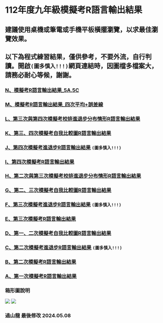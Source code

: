 # 112年度九年級模擬考R語言輸出結果
## 建議使用桌機或筆電或手機平板橫擺瀏覽，以求最佳瀏覽效果。
## 以下為程式練習結果，僅供參考，不要外流，自行判讀。開啟`(圖多慎入!!!)`網頁連結時，因圖檔多檔案大，請務必耐心等候，謝謝。

### [N、模擬考R語言輸出結果_5A.5C](https://tjjh.github.io/112MT/R112.data01020304.5a.5c.RMD.html)
### [M、模擬考R語言輸出結果_四次平均+誤差線](https://tjjh.github.io/112MT/R112.data01020304.RMD.html)
### [L、第三次與第四次模擬考校排進退步分布情形R語言輸出結果](https://tjjh.github.io/112MT/R112_a02.5_a03.5_for.loop.html)
### [K、第三、四次模擬考自我比較圖R語言輸出結果](https://tjjh.github.io/112MT/R112.TEST.pair.a03.a04.html)
### [J、第四次模擬考進退步R語言輸出結果](https://tjjh.github.io/112MT/R112a03.a04.for.loop.html) `(圖多慎入!!!)`
### [I、第四次模擬考R語言輸出結果](https://tjjh.github.io/112MT/R112a04-ggplotly.html)
### [H、第二次與第三次模擬考校排進退步分布情形R語言輸出結果](https://tjjh.github.io/112MT/R112_a01.5_a02.5_for.loop.html)
### [G、第二、三次模擬考自我比較圖R語言輸出結果](https://tjjh.github.io/112MT/R112.TEST.pair.a02.a03.html)
### [F、第三次模擬考進退步R語言輸出結果](https://tjjh.github.io/112MT/R112a02.a03.for.loop.html) `(圖多慎入!!!)`
### [E、第三次模擬考R語言輸出結果](https://tjjh.github.io/112MT/R112a03-ggplotly.html)
### [D、第一、二次模擬考自我比較圖R語言輸出結果](https://tjjh.github.io/112MT/R112.TEST.pair.a01.a02.html)
### [C、第二次模擬考進退步R語言輸出結果](https://tjjh.github.io/112MT/R112a01.a02.for.loop.html) `(圖多慎入!!!)`
### [B、第二次模擬考R語言輸出結果](https://tjjh.github.io/112MT/R112a02-ggplotly.html)
### [A、第一次模擬考R語言輸出結果](https://tjjh.github.io/112MT/R112a01-ggplotly.RMD.html)

### 箱形圖說明
<img src="https://tjjh.github.io/109MT/001.png">

<img src="https://tjjh.github.io/109MT/002.png">

### 過山龍 最後修改 2024.05.08
